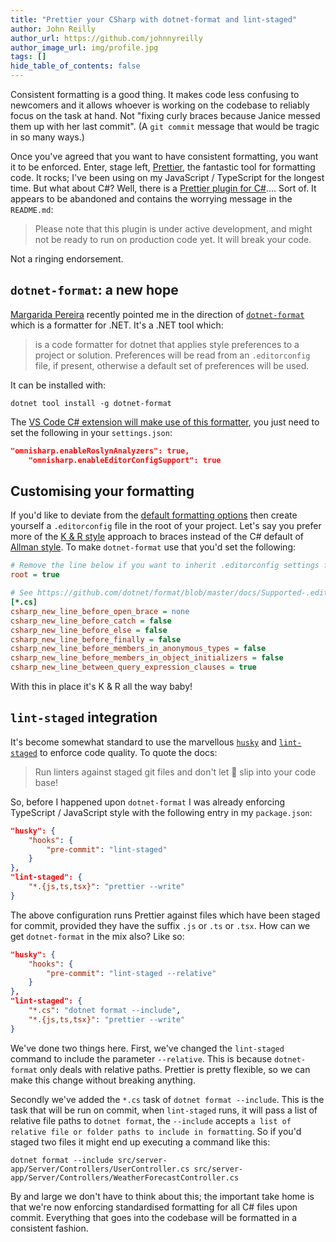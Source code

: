 ```yaml
---
title: "Prettier your CSharp with dotnet-format and lint-staged"
author: John Reilly
author_url: https://github.com/johnnyreilly
author_image_url: img/profile.jpg
tags: []
hide_table_of_contents: false
---
```

Consistent formatting is a good thing. It makes code less confusing to newcomers and it allows whoever is working on the codebase to reliably focus on the task at hand. Not "fixing curly braces because Janice messed them up with her last commit". (A `git commit` message that would be tragic in so many ways.)

Once you've agreed that you want to have consistent formatting, you want it to be enforced. Enter, stage left, [Prettier](<https://prettier.io/>), the fantastic tool for formatting code. It rocks; I've been using on my JavaScript / TypeScript for the longest time. But what about C#? Well, there is a [Prettier plugin for C#](<https://github.com/warrenseine/prettier-plugin-csharp>).... Sort of. It appears to be abandoned and contains the worrying message in the `README.md`:

> Please note that this plugin is under active development, and might not be ready to run on production code yet. It will break your code.

Not a ringing endorsement.

## `dotnet-format`: a new hope

[Margarida Pereira](<https://twitter.com/margaridagp>) recently pointed me in the direction of [`dotnet-format`](<https://github.com/dotnet/format>) which is a formatter for .NET. It's a .NET tool which:

> is a code formatter for dotnet that applies style preferences to a project or solution. Preferences will be read from an `.editorconfig` file, if present, otherwise a default set of preferences will be used.

It can be installed with:

```shell
dotnet tool install -g dotnet-format
```

The [VS Code C# extension will make use of this formatter](<https://github.com/dotnet/format/issues/648#issuecomment-614905524>), you just need to set the following in your `settings.json`:

```json
"omnisharp.enableRoslynAnalyzers": true,
    "omnisharp.enableEditorConfigSupport": true
```

## Customising your formatting

If you'd like to deviate from the [default formatting options](<https://docs.microsoft.com/en-us/dotnet/fundamentals/code-analysis/code-style-rule-options>) then create yourself a `.editorconfig` file in the root of your project. Let's say you prefer more of the [K & R style](<https://en.wikipedia.org/wiki/Indentation_style#K&R_style>) approach to braces instead of the C# default of [Allman style](<https://en.wikipedia.org/wiki/Indentation_style#Allman_style>). To make `dotnet-format` use that you'd set the following:

```ini
# Remove the line below if you want to inherit .editorconfig settings from higher directories
root = true

# See https://github.com/dotnet/format/blob/master/docs/Supported-.editorconfig-options.md for reference
[*.cs]
csharp_new_line_before_open_brace = none
csharp_new_line_before_catch = false
csharp_new_line_before_else = false
csharp_new_line_before_finally = false
csharp_new_line_before_members_in_anonymous_types = false
csharp_new_line_before_members_in_object_initializers = false
csharp_new_line_between_query_expression_clauses = true
```

With this in place it's K & R all the way baby!

## `lint-staged` integration

It's become somewhat standard to use the marvellous [`husky`](<https://github.com/typicode/husky>) and [`lint-staged`](<https://github.com/okonet/lint-staged>) to enforce code quality. To quote the docs:

> Run linters against staged git files and don't let 💩 slip into your code base!

So, before I happened upon `dotnet-format` I was already enforcing TypeScript / JavaScript style with the following entry in my `package.json`:

```json
"husky": {
    "hooks": {
        "pre-commit": "lint-staged"
    }
},
"lint-staged": {
    "*.{js,ts,tsx}": "prettier --write"
}
```

The above configuration runs Prettier against files which have been staged for commit, provided they have the suffix `.js` or `.ts` or `.tsx`. How can we get `dotnet-format` in the mix also? Like so:

```json
"husky": {
    "hooks": {
        "pre-commit": "lint-staged --relative"
    }
},
"lint-staged": {
    "*.cs": "dotnet format --include",
    "*.{js,ts,tsx}": "prettier --write"
}
```

We've done two things here. First, we've changed the `lint-staged` command to include the parameter `--relative`. This is because `dotnet-format` only deals with relative paths. Prettier is pretty flexible, so we can make this change without breaking anything.

Secondly we've added the `*.cs` task of `dotnet format --include`. This is the task that will be run on commit, when `lint-staged` runs, it will pass a list of relative file paths to `dotnet format`, the `--include` accepts `a list of relative file or folder paths to include in formatting`. So if you'd staged two files it might end up executing a command like this:

`dotnet format --include src/server-app/Server/Controllers/UserController.cs src/server-app/Server/Controllers/WeatherForecastController.cs`

By and large we don't have to think about this; the important take home is that we're now enforcing standardised formatting for all C# files upon commit. Everything that goes into the codebase will be formatted in a consistent fashion.


